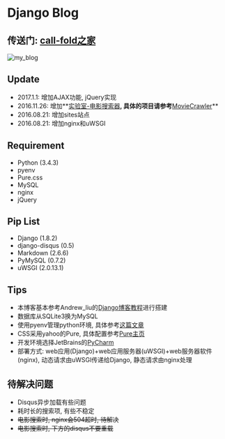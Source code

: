 # Django Blog
## 传送门: [call-fold之家](http://www.slfweb.com)
![my_blog](https://cloud.githubusercontent.com/assets/12811161/20725349/772384c2-b6ac-11e6-9ae0-cf019f6dc8cc.png)
</br>

## Update
 
 + 2017.1.1: 增加AJAX功能, jQuery实现
 + 2016.11.26: 增加**[实验室-电影搜索器](http://slfweb.com/movie_search/)**, 具体的项目请参考**[MovieCrawler](https://github.com/call-fold/MovieCrawler)**
 + 2016.08.21: 增加sites站点
 + 2016.08.21: 增加nginx和uWSGI

## Requirement

 - Python (3.4.3)
 - pyenv
 - Pure.css
 - MySQL
 - nginx
 - jQuery
 
## Pip List

 - Django (1.8.2)
 - django-disqus (0.5)
 - Markdown (2.6.6)
 - PyMySQL (0.7.2)
 - uWSGI (2.0.13.1)
 
## Tips

 - 本博客基本参考Andrew_liu的[Django博客教程](https://www.gitbook.com/book/andrew-liu/django-blog/details)进行搭建
 - 数据库从SQLite3换为MySQL
 - 使用pyenv管理python环境, 具体参考[这篇文章](http://www.cnblogs.com/npumenglei/p/3719412.html)
 - CSS采用yahoo的Pure, 具体配置参考[Pure主页](http://purecss.io/)
 - 开发环境选择JetBrains的[PyCharm](https://www.jetbrains.com/pycharm/)
 - 部署方式: web应用(Django)+web应用服务器(uWSGI)+web服务器软件(nginx), 动态请求由uWSGI传递给Django, 静态请求由nginx处理
 
## 待解决问题

 + Disqus异步加载有些问题
 + 耗时长的搜索项, 有些不稳定
 + ~~电影搜索时, nginx会504超时, 待解决~~
 + ~~电影搜索时, 下方的disqus不要重载~~


